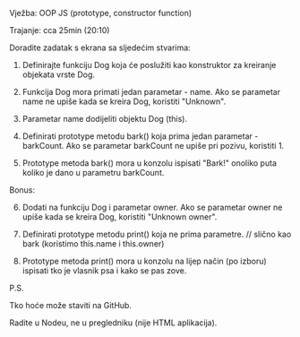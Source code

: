 Vježba: OOP JS (prototype, constructor function)

Trajanje: cca 25min (20:10)


Doradite zadatak s ekrana sa sljedećim stvarima:

1. Definirajte funkciju Dog koja će poslužiti kao konstruktor za kreiranje objekata vrste Dog.

2. Funkcija Dog mora primati jedan parametar - name. Ako se parametar name ne upiše kada se kreira Dog, koristiti "Unknown".

3. Parametar name dodijeliti objektu Dog (this).

4. Definirati prototype metodu bark() koja prima jedan parametar - barkCount. Ako se parametar barkCount ne upiše pri pozivu, koristiti 1.

5. Prototype metoda bark() mora u konzolu ispisati "Bark!" onoliko puta koliko je dano u parametru barkCount.


Bonus:

6. Dodati na funkciju Dog i parametar owner. Ako se parametar owner ne upiše kada se kreira Dog, koristiti "Unknown owner".

7. Definirati prototype metodu print() koja ne prima parametre. // slično kao bark (koristimo this.name i this.owner)

8. Prototype metoda print() mora u konzolu na lijep način (po izboru) ispisati tko je vlasnik psa i kako se pas zove.


P.S.

Tko hoće može staviti na GitHub.

Radite u Nodeu, ne u pregledniku (nije HTML aplikacija).